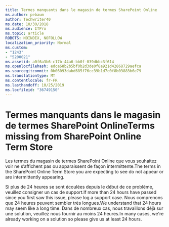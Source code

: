 ```yaml
---
title: Termes manquants dans le magasin de termes SharePoint Online
ms.author: pebaum
author: Techwriter40
ms.date: 10/30/2018
ms.audience: ITPro
ms.topic: article
ROBOTS: NOINDEX, NOFOLLOW
localization_priority: Normal
ms.custom:
- "1243"
- "5200021"
ms.assetid: a0f6a3b6-c17b-44a6-bb0f-039dbbc3f614
ms.openlocfilehash: edca68b2b5bf0b2d3de0f8a921d42868729aefca
ms.sourcegitcommit: 0b06093dabd685f76cc39b1d7c0f8b03883b6e79
ms.translationtype: MT
ms.contentlocale: fr-FR
ms.lasthandoff: 10/25/2019
ms.locfileid: "36749150"
---
```

# <a name="terms-missing-from-sharepoint-online-term-store"></a><span data-ttu-id="16a13-102">Termes manquants dans le magasin de termes SharePoint Online</span><span class="sxs-lookup"><span data-stu-id="16a13-102">Terms missing from SharePoint Online Term Store</span></span>

<span data-ttu-id="16a13-103">Les termes du magasin de termes SharePoint Online que vous souhaitez voir ne s’affichent pas ou apparaissent de façon intermittente.</span><span class="sxs-lookup"><span data-stu-id="16a13-103">The terms in the SharePoint Online Term Store you are expecting to see do not appear or are intermittently appearing.</span></span>
  
<span data-ttu-id="16a13-104">Si plus de 24 heures se sont écoulées depuis le début de ce problème, veuillez consigner un cas de support.</span><span class="sxs-lookup"><span data-stu-id="16a13-104">If more than 24 hours have passed since you first saw this issue, please log a support case.</span></span> <span data-ttu-id="16a13-105">Nous comprenons que 24 heures peuvent sembler très longues.</span><span class="sxs-lookup"><span data-stu-id="16a13-105">We understand that 24 hours may seem like a long time.</span></span> <span data-ttu-id="16a13-106">Dans de nombreux cas, nous travaillons déjà sur une solution, veuillez nous fournir au moins 24 heures.</span><span class="sxs-lookup"><span data-stu-id="16a13-106">In many cases, we're already working on a solution so please give us at least 24 hours.</span></span>
  
